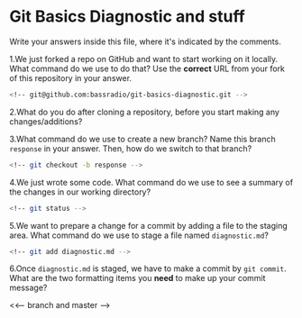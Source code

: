 # Git Basics Diagnostic and stuff

Write your answers inside this file, where it's indicated by the comments.

1.We just forked a repo on GitHub and want to start working on it locally.
What command do we use to do that? Use the **correct** URL from your fork of
this repository in your answer.

```sh
<!-- git@github.com:bassradio/git-basics-diagnostic.git -->
```

2.What do you do after cloning a repository, before you start making any
changes/additions?

<!-- create a directory  -->

3.What command do we use to create a new branch? Name this branch `response`
    in your answer. Then, how do we switch to that branch?

```sh
<!-- git checkout -b response -->
```

4.We just wrote some code. What command do we use to see a summary of the
    changes in our working directory?

```sh
<!-- git status -->
```

5.We want to prepare a change for a commit by adding a file to the staging
    area. What command do we use to stage a file named `diagnostic.md`?

```sh
<!-- git add diagnostic.md -->
```

6.Once `diagnostic.md` is staged, we have to make a commit by `git commit`.
What are the two formatting items you **need** to make up your commit message?

<<-- branch and master  -->
